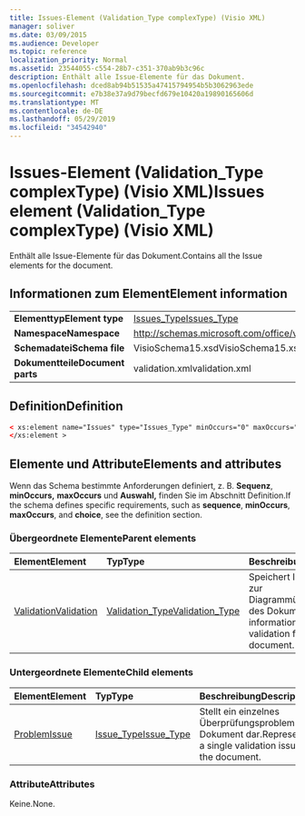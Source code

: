 ```yaml
---
title: Issues-Element (Validation_Type complexType) (Visio XML)
manager: soliver
ms.date: 03/09/2015
ms.audience: Developer
ms.topic: reference
localization_priority: Normal
ms.assetid: 23544055-c554-28b7-c351-370ab9b3c96c
description: Enthält alle Issue-Elemente für das Dokument.
ms.openlocfilehash: dced8ab94b51535a47415794954b5b3062963ede
ms.sourcegitcommit: e7b38e37a9d79becfd679e10420a19890165606d
ms.translationtype: MT
ms.contentlocale: de-DE
ms.lasthandoff: 05/29/2019
ms.locfileid: "34542940"
---
```

# <a name="issues-element-validation_type-complextype-visio-xml"></a><span data-ttu-id="f23e1-103">Issues-Element (Validation_Type complexType) (Visio XML)</span><span class="sxs-lookup"><span data-stu-id="f23e1-103">Issues element (Validation_Type complexType) (Visio XML)</span></span>

<span data-ttu-id="f23e1-104">Enthält alle Issue-Elemente für das Dokument.</span><span class="sxs-lookup"><span data-stu-id="f23e1-104">Contains all the Issue elements for the document.</span></span>
  
## <a name="element-information"></a><span data-ttu-id="f23e1-105">Informationen zum Element</span><span class="sxs-lookup"><span data-stu-id="f23e1-105">Element information</span></span>

|||
|:-----|:-----|
|<span data-ttu-id="f23e1-106">**Elementtyp**</span><span class="sxs-lookup"><span data-stu-id="f23e1-106">**Element type**</span></span> <br/> |[<span data-ttu-id="f23e1-107">Issues_Type</span><span class="sxs-lookup"><span data-stu-id="f23e1-107">Issues_Type</span></span>](issues_type-complextypevisio-xml.md) <br/> |
|<span data-ttu-id="f23e1-108">**Namespace**</span><span class="sxs-lookup"><span data-stu-id="f23e1-108">**Namespace**</span></span> <br/> |http://schemas.microsoft.com/office/visio/2012/main  <br/> |
|<span data-ttu-id="f23e1-109">**Schemadatei**</span><span class="sxs-lookup"><span data-stu-id="f23e1-109">**Schema file**</span></span> <br/> |<span data-ttu-id="f23e1-110">VisioSchema15.xsd</span><span class="sxs-lookup"><span data-stu-id="f23e1-110">VisioSchema15.xsd</span></span>  <br/> |
|<span data-ttu-id="f23e1-111">**Dokumentteile**</span><span class="sxs-lookup"><span data-stu-id="f23e1-111">**Document parts**</span></span> <br/> |<span data-ttu-id="f23e1-112">validation.xml</span><span class="sxs-lookup"><span data-stu-id="f23e1-112">validation.xml</span></span>  <br/> |
   
## <a name="definition"></a><span data-ttu-id="f23e1-113">Definition</span><span class="sxs-lookup"><span data-stu-id="f23e1-113">Definition</span></span>

```XML
< xs:element name="Issues" type="Issues_Type" minOccurs="0" maxOccurs="1" >
</xs:element >
```

## <a name="elements-and-attributes"></a><span data-ttu-id="f23e1-114">Elemente und Attribute</span><span class="sxs-lookup"><span data-stu-id="f23e1-114">Elements and attributes</span></span>

<span data-ttu-id="f23e1-115">Wenn das Schema bestimmte Anforderungen definiert, z. B. **Sequenz**, **minOccurs,** **maxOccurs** und **Auswahl,** finden Sie im Abschnitt Definition.</span><span class="sxs-lookup"><span data-stu-id="f23e1-115">If the schema defines specific requirements, such as **sequence**, **minOccurs**, **maxOccurs**, and **choice**, see the definition section.</span></span> 
  
### <a name="parent-elements"></a><span data-ttu-id="f23e1-116">Übergeordnete Elemente</span><span class="sxs-lookup"><span data-stu-id="f23e1-116">Parent elements</span></span>

|<span data-ttu-id="f23e1-117">**Element**</span><span class="sxs-lookup"><span data-stu-id="f23e1-117">**Element**</span></span>|<span data-ttu-id="f23e1-118">**Typ**</span><span class="sxs-lookup"><span data-stu-id="f23e1-118">**Type**</span></span>|<span data-ttu-id="f23e1-119">**Beschreibung**</span><span class="sxs-lookup"><span data-stu-id="f23e1-119">**Description**</span></span>|
|:-----|:-----|:-----|
|[<span data-ttu-id="f23e1-120">Validation</span><span class="sxs-lookup"><span data-stu-id="f23e1-120">Validation</span></span>](validation-elementvisio-xml.md) <br/> |[<span data-ttu-id="f23e1-121">Validation_Type</span><span class="sxs-lookup"><span data-stu-id="f23e1-121">Validation_Type</span></span>](validation_type-complextypevisio-xml.md) <br/> |<span data-ttu-id="f23e1-122">Speichert Informationen zur Diagrammüberprüfung des Dokuments.</span><span class="sxs-lookup"><span data-stu-id="f23e1-122">Stores information about diagram validation for the document.</span></span>  <br/> |
   
### <a name="child-elements"></a><span data-ttu-id="f23e1-123">Untergeordnete Elemente</span><span class="sxs-lookup"><span data-stu-id="f23e1-123">Child elements</span></span>

|<span data-ttu-id="f23e1-124">**Element**</span><span class="sxs-lookup"><span data-stu-id="f23e1-124">**Element**</span></span>|<span data-ttu-id="f23e1-125">**Typ**</span><span class="sxs-lookup"><span data-stu-id="f23e1-125">**Type**</span></span>|<span data-ttu-id="f23e1-126">**Beschreibung**</span><span class="sxs-lookup"><span data-stu-id="f23e1-126">**Description**</span></span>|
|:-----|:-----|:-----|
|[<span data-ttu-id="f23e1-127">Problem</span><span class="sxs-lookup"><span data-stu-id="f23e1-127">Issue</span></span>](issue-element-issues_type-complextypevisio-xml.md) <br/> |[<span data-ttu-id="f23e1-128">Issue_Type</span><span class="sxs-lookup"><span data-stu-id="f23e1-128">Issue_Type</span></span>](issue_type-complextypevisio-xml.md) <br/> |<span data-ttu-id="f23e1-129">Stellt ein einzelnes Überprüfungsproblem im Dokument dar.</span><span class="sxs-lookup"><span data-stu-id="f23e1-129">Represents a single validation issue in the document.</span></span>  <br/> |
   
### <a name="attributes"></a><span data-ttu-id="f23e1-130">Attribute</span><span class="sxs-lookup"><span data-stu-id="f23e1-130">Attributes</span></span>

<span data-ttu-id="f23e1-131">Keine.</span><span class="sxs-lookup"><span data-stu-id="f23e1-131">None.</span></span>
  

